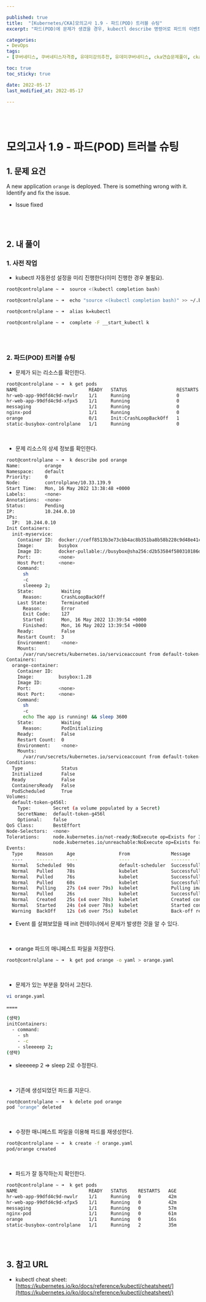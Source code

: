 ```yaml
---

published: true
title:  "[Kubernetes/CKA]모의고사 1.9 - 파드(POD) 트러블 슈팅"
excerpt: "파드(POD)에 문제가 생겼을 경우, kubectl describe 명령어로 파드의 이벤트를 살펴본다"

categories:
- DevOps
tags:
- [쿠버네티스, 쿠버네티스자격증, 유데미강의추천, 유데미쿠버네티스, cka연습문제풀이, cka덤프, cka기출문제, cka, kubernetes, kubernetesnetworking, k8s, DevOpsengineer, 데브옵스, 데브옵스엔지니어]

toc: true
toc_sticky: true

date: 2022-05-17
last_modified_at: 2022-05-17

---
```


<br/><br/>

# 모의고사 1.9 - 파드(POD) 트러블 슈팅

## 1. 문제 요건

A new application `orange` is deployed. There is something wrong with it. Identify and fix the issue.

- Issue fixed

<br/><br/>

## 2. 내 풀이

### 1. 사전 작업

- kubectl 자동완성 설정을 미리 진행한다(이미 진행한 경우 불필요).

```bash
root@controlplane ~ ➜  source <(kubectl completion bash)

root@controlplane ~ ➜  echo "source <(kubectl completion bash)" >> ~/.bashrc 

root@controlplane ~ ➜  alias k=kubectl

root@controlplane ~ ➜  complete -F __start_kubectl k
```

<br/><br/>

### 2. 파드(POD) 트러블 슈팅

- 문제가 되는 리소스를 확인한다.

```bash
root@controlplane ~ ➜  k get pods
NAME                          READY   STATUS                  RESTARTS   AGE
hr-web-app-99dfd4c9d-nwvlr    1/1     Running                 0          14m
hr-web-app-99dfd4c9d-xfpx5    1/1     Running                 0          14m
messaging                     1/1     Running                 0          29m
nginx-pod                     1/1     Running                 0          32m
orange                        0/1     Init:CrashLoopBackOff   1          37s
static-busybox-controlplane   1/1     Running                 0          7m36s
```

<br/>

- 문제 리소스의 상세 정보를 확인한다.

```bash
root@controlplane ~ ➜  k describe pod orange 
Name:         orange
Namespace:    default
Priority:     0
Node:         controlplane/10.33.139.9
Start Time:   Mon, 16 May 2022 13:38:48 +0000
Labels:       <none>
Annotations:  <none>
Status:       Pending
IP:           10.244.0.10
IPs:
  IP:  10.244.0.10
Init Containers:
  init-myservice:
    Container ID:  docker://ceff8513b3e73cbb4ac8b351ba8b58b228c9d48e41c3e16be3ca53a790699e4a
    Image:         busybox
    Image ID:      docker-pullable://busybox@sha256:d2b53584f580310186df7a2055ce3ff83cc0df6caacf1e3489bff8cf5d0af5d8
    Port:          <none>
    Host Port:     <none>
    Command:
      sh
      -c
      sleeeep 2;
    State:          Waiting
      Reason:       CrashLoopBackOff
    Last State:     Terminated
      Reason:       Error
      Exit Code:    127
      Started:      Mon, 16 May 2022 13:39:54 +0000
      Finished:     Mon, 16 May 2022 13:39:54 +0000
    Ready:          False
    Restart Count:  3
    Environment:    <none>
    Mounts:
      /var/run/secrets/kubernetes.io/serviceaccount from default-token-g456l (ro)
Containers:
  orange-container:
    Container ID:  
    Image:         busybox:1.28
    Image ID:      
    Port:          <none>
    Host Port:     <none>
    Command:
      sh
      -c
      echo The app is running! && sleep 3600
    State:          Waiting
      Reason:       PodInitializing
    Ready:          False
    Restart Count:  0
    Environment:    <none>
    Mounts:
      /var/run/secrets/kubernetes.io/serviceaccount from default-token-g456l (ro)
Conditions:
  Type              Status
  Initialized       False 
  Ready             False 
  ContainersReady   False 
  PodScheduled      True 
Volumes:
  default-token-g456l:
    Type:        Secret (a volume populated by a Secret)
    SecretName:  default-token-g456l
    Optional:    false
QoS Class:       BestEffort
Node-Selectors:  <none>
Tolerations:     node.kubernetes.io/not-ready:NoExecute op=Exists for 300s
                 node.kubernetes.io/unreachable:NoExecute op=Exists for 300s
Events:
  Type     Reason     Age                From               Message
  ----     ------     ----               ----               -------
  Normal   Scheduled  90s                default-scheduler  Successfully assigned default/orange to controlplane
  Normal   Pulled     78s                kubelet            Successfully pulled image "busybox" in 820.289773ms
  Normal   Pulled     76s                kubelet            Successfully pulled image "busybox" in 835.60682ms
  Normal   Pulled     60s                kubelet            Successfully pulled image "busybox" in 816.153841ms
  Normal   Pulling    27s (x4 over 79s)  kubelet            Pulling image "busybox"
  Normal   Pulled     26s                kubelet            Successfully pulled image "busybox" in 795.989984ms
  Normal   Created    25s (x4 over 78s)  kubelet            Created container init-myservice
  Normal   Started    24s (x4 over 78s)  kubelet            Started container init-myservice
  Warning  BackOff    12s (x6 over 75s)  kubelet            Back-off restarting failed container
```

- Event 를 살펴보았을 때 init 컨테이너에서 문제가 발생한 것을 알 수 있다.

<br/>

- orange 파드의 매니페스트 파일을 저장한다.

```bash
root@controlplane ~ ➜  k get pod orange -o yaml > orange.yaml
```

<br/>

- 문제가 있는 부분을 찾아서 고친다.

```bash
vi orange.yaml

====

(생략)
initContainers:
  - command:
    - sh
    - -c
    - sleeeeep 2;
(생략)
```

- sleeeeep 2 ⇒ sleep 2로 수정한다.

<br/>

- 기존에 생성되었던 파드를 지운다.

```bash
root@controlplane ~ ➜  k delete pod orange 
pod "orange" deleted
```

<br/>

- 수정한 매니페스트 파일을 이용해 파드를 재생성한다.

```bash
root@controlplane ~ ➜  k create -f orange.yaml 
pod/orange created
```

<br/>

- 파드가 잘 동작하는지 확인한다.

```bash
root@controlplane ~ ➜  k get pods
NAME                          READY   STATUS    RESTARTS   AGE
hr-web-app-99dfd4c9d-nwvlr    1/1     Running   0          42m
hr-web-app-99dfd4c9d-xfpx5    1/1     Running   0          42m
messaging                     1/1     Running   0          57m
nginx-pod                     1/1     Running   0          61m
orange                        1/1     Running   0          16s
static-busybox-controlplane   1/1     Running   2          35m
```

<br/><br/>

## 3. 참고 URL

- kubectl cheat sheet: [https://kubernetes.io/ko/docs/reference/kubectl/cheatsheet/](https://kubernetes.io/ko/docs/reference/kubectl/cheatsheet/)